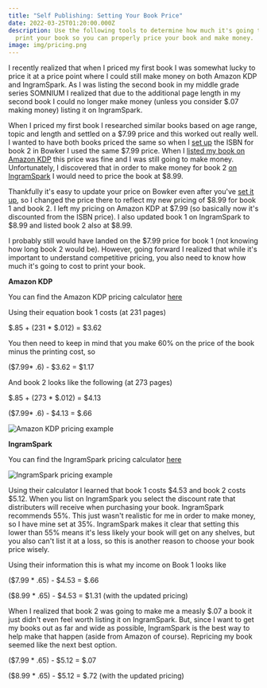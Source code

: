 ```yaml
---
title: "Self Publishing: Setting Your Book Price"
date: 2022-03-25T01:20:00.000Z
description: Use the following tools to determine how much it's going to cost to
  print your book so you can properly price your book and make money.
image: img/pricing.png
---
```

I recently realized that when I priced my first book I was somewhat lucky to price it at a price point where I could still make money on both Amazon KDP and IngramSpark. As I was listing the second book in my middle grade series SOMNIUM I realized that due to the additional page length in my second book I could no longer make money (unless you consider $.07 making money) listing it on IngramSpark.

When I priced my first book I researched similar books based on age range, topic and length and settled on a $7.99 price and this worked out really well. I wanted to have both books priced the same so when I [set up](https://www.adsterling.com/post/self-publishing-setting-up-an-isbn/) the ISBN for book 2 in Bowker I used the same $7.99 price. When I [listed my book on Amazon KDP](https://www.adsterling.com/post/self-publishing-setting-up-an-amazon-paperback/) this price was fine and I was still going to make money. Unfortunately, I discovered that in order to make money for book 2 [on IngramSpark](https://www.adsterling.com/post/self-publishing-setting-up-an-ingramspark-paperback/) I would need to price the book at $8.99.

Thankfully it's easy to update your price on Bowker even after you've [set it up](https://www.adsterling.com/post/self-publishing-setting-up-an-isbn/), so I changed the price there to reflect my new pricing of $8.99 for book 1 and book 2. I left my pricing on Amazon KDP at $7.99 (so basically now it's discounted from the ISBN price). I also updated book 1 on IngramSpark to $8.99 and listed book 2 also at $8.99.

I probably still would have landed on the $7.99 price for book 1 (not knowing how long book 2 would be). However, going forward I realized that while it's important to understand competitive pricing, you also need to know how much it's going to cost to print your book.

**Amazon KDP**

You can find the Amazon KDP pricing calculator [here](https://kdp.amazon.com/en_US/help/topic/G201834340)

Using their equation book 1 costs (at 231 pages)

$.85 + (231 * $.012) = $3.62

You then need to keep in mind that you make 60% on the price of the book minus the printing cost, so

($7.99* .6) - $3.62 = $1.17

And book 2 looks like the following (at 273 pages)

$.85 + (273 * $.012) = $4.13

($7.99* .6) - $4.13 = $.66

![Amazon KDP pricing example](img/pricing_amazon.png)

**IngramSpark**

You can find the IngramSpark pricing calculator [here](https://myaccount.ingramspark.com/Portal/Tools/ShippingCalculator)

![IngramSpark pricing example](img/pricing_ingramspark.png)

Using their calculator I learned that book 1 costs $4.53 and book 2 costs $5.12. When you list on IngramSpark you select the discount rate that distributers will receive when purchasing your book. IngramSpark recommends 55%. This just wasn't realistic for me in order to make money, so I have mine set at 35%. IngramSpark makes it clear that setting this lower than 55% means it's less likely your book will get on any shelves, but you also can't list it at a loss, so this is another reason to choose your book price wisely.

Using their information this is what my income on Book 1 looks like

($7.99 * .65) - $4.53 = $.66

($8.99 * .65) - $4.53 = $1.31 (with the updated pricing)

When I realized that book 2 was going to make me a measly $.07 a book it just didn't even feel worth listing it on IngramSpark. But, since I want to get my books out as far and wide as possible, IngramSpark is the best way to help make that happen (aside from Amazon of course). Repricing my book seemed like the next best option.

($7.99 * .65) - $5.12 = $.07

($8.99 * .65) - $5.12 = $.72 (with the updated pricing)